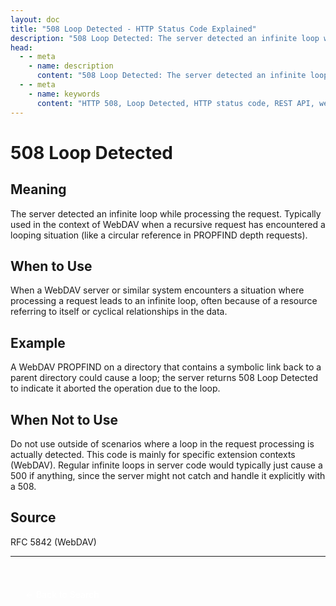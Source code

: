 ```yaml
---
layout: doc
title: "508 Loop Detected - HTTP Status Code Explained"
description: "508 Loop Detected: The server detected an infinite loop while processing the request. Typically used in the context of WebDAV when a recursive request has en..."
head:
  - - meta
    - name: description
      content: "508 Loop Detected: The server detected an infinite loop while processing the request. Typically used in the context of WebDAV when a recursive request has en..."
  - - meta
    - name: keywords
      content: "HTTP 508, Loop Detected, HTTP status code, REST API, web development"
---
```


# 508 Loop Detected

## Meaning

The server detected an infinite loop while processing the request. Typically used in the context of WebDAV when a recursive request has encountered a looping situation (like a circular reference in PROPFIND depth requests).

## When to Use

When a WebDAV server or similar system encounters a situation where processing a request leads to an infinite loop, often because of a resource referring to itself or cyclical relationships in the data.

## Example

A WebDAV PROPFIND on a directory that contains a symbolic link back to a parent directory could cause a loop; the server returns 508 Loop Detected to indicate it aborted the operation due to the loop.

## When Not to Use

Do not use outside of scenarios where a loop in the request processing is actually detected. This code is mainly for specific extension contexts (WebDAV). Regular infinite loops in server code would typically just cause a 500 if anything, since the server might not catch and handle it explicitly with a 508.

## Source

RFC 5842 (WebDAV)

---

<div style="margin-top: 40px;">
  <a href="/http-codes/" style="display: inline-block; padding: 12px 24px; background: hsl(var(--primary)); color: white; text-decoration: none; border-radius: var(--radius); font-weight: 500; transition: all 0.2s ease;">← Back to Search</a>
</div>
